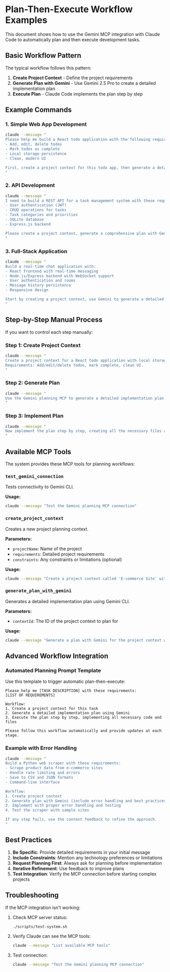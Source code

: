 # Plan-Then-Execute Workflow Examples

This document shows how to use the Gemini MCP integration with Claude Code to automatically plan and then execute development tasks.

## Basic Workflow Pattern

The typical workflow follows this pattern:

1. **Create Project Context** - Define the project requirements
2. **Generate Plan with Gemini** - Use Gemini 2.5 Pro to create a detailed implementation plan
3. **Execute Plan** - Claude Code implements the plan step by step

## Example Commands

### 1. Simple Web App Development

```bash
claude --message "
Please help me build a React todo application with the following requirements:
- Add, edit, delete todos
- Mark todos as complete
- Local storage persistence
- Clean, modern UI

First, create a project context for this todo app, then generate a detailed plan using Gemini, and finally implement the entire application following that plan.
"
```

### 2. API Development

```bash
claude --message "
I need to build a REST API for a task management system with these requirements:
- User authentication (JWT)
- CRUD operations for tasks
- Task categories and priorities
- SQLite database
- Express.js backend

Please create a project context, generate a comprehensive plan with Gemini, and then implement the complete API following the plan.
"
```

### 3. Full-Stack Application

```bash
claude --message "
Build a real-time chat application with:
- React frontend with real-time messaging
- Node.js/Express backend with WebSocket support
- User authentication and rooms
- Message history persistence
- Responsive design

Start by creating a project context, use Gemini to generate a detailed architecture plan, then implement the full application step by step.
"
```

## Step-by-Step Manual Process

If you want to control each step manually:

### Step 1: Create Project Context
```bash
claude --message "
Create a project context for a React todo application with local storage.
Requirements: Add/edit/delete todos, mark complete, clean UI.
"
```

### Step 2: Generate Plan
```bash
claude --message "
Use the Gemini planning MCP to generate a detailed implementation plan for the todo app context we just created.
"
```

### Step 3: Implement Plan
```bash
claude --message "
Now implement the plan step by step, creating all the necessary files and components for the todo application.
"
```

## Available MCP Tools

The system provides these MCP tools for planning workflows:

### `test_gemini_connection`
Tests connectivity to Gemini CLI.

**Usage:**
```bash
claude --message "Test the Gemini planning MCP connection"
```

### `create_project_context`
Creates a new project planning context.

**Parameters:**
- `projectName`: Name of the project
- `requirements`: Detailed project requirements
- `constraints`: Any constraints or limitations (optional)

**Usage:**
```bash
claude --message "Create a project context called 'E-commerce Site' with requirements for user authentication, product catalog, shopping cart, and payment processing"
```

### `generate_plan_with_gemini`
Generates a detailed implementation plan using Gemini CLI.

**Parameters:**
- `contextId`: The ID of the project context to plan for

**Usage:**
```bash
claude --message "Generate a plan with Gemini for the project context we just created"
```

## Advanced Workflow Integration

### Automated Planning Prompt Template

Use this template to trigger automatic plan-then-execute:

```
Please help me [TASK DESCRIPTION] with these requirements:
[LIST OF REQUIREMENTS]

Workflow:
1. Create a project context for this task
2. Generate a detailed implementation plan using Gemini
3. Execute the plan step by step, implementing all necessary code and files

Please follow this workflow automatically and provide updates at each stage.
```

### Example with Error Handling

```bash
claude --message "
Build a Python web scraper with these requirements:
- Scrape product data from e-commerce sites
- Handle rate limiting and errors
- Save to CSV and JSON formats
- Command-line interface

Workflow:
1. Create project context
2. Generate plan with Gemini (include error handling and best practices)
3. Implement with proper error handling and testing
4. Test the scraper with sample sites

If any step fails, use the context feedback to refine the approach.
"
```

## Best Practices

1. **Be Specific**: Provide detailed requirements in your initial message
2. **Include Constraints**: Mention any technology preferences or limitations  
3. **Request Planning First**: Always ask for planning before implementation
4. **Iterative Refinement**: Use feedback to improve plans
5. **Test Integration**: Verify the MCP connection before starting complex projects

## Troubleshooting

If the MCP integration isn't working:

1. Check MCP server status:
   ```bash
   ./scripts/test-system.sh
   ```

2. Verify Claude can see the MCP tools:
   ```bash
   claude --message "List available MCP tools"
   ```

3. Test connection:
   ```bash
   claude --message "Test the Gemini planning MCP connection"
   ```